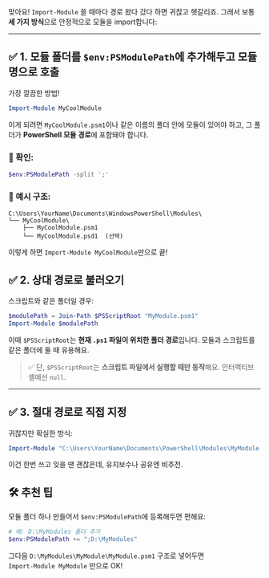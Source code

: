 맞아요! `Import-Module` 쓸 때마다 경로 왔다 갔다 하면 귀찮고 헷갈리죠. 그래서 보통 **세 가지 방식**으로 안정적으로 모듈을 import합니다:

---

## ✅ 1. **모듈 폴더를 `$env:PSModulePath`에 추가해두고 모듈명으로 호출**
가장 깔끔한 방법!

```powershell
Import-Module MyCoolModule
```


이게 되려면 `MyCoolModule.psm1`이나 같은 이름의 폴더 안에 모듈이 있어야 하고,
그 폴더가 **PowerShell 모듈 경로**에 포함돼야 합니다.

### 📍 확인:
```ps1
$env:PSModulePath -split ';'
```




### 📍 예시 구조:
```
C:\Users\YourName\Documents\WindowsPowerShell\Modules\
└── MyCoolModule\
    ├── MyCoolModule.psm1
    └── MyCoolModule.psd1  (선택)
```

이렇게 하면 `Import-Module MyCoolModule`만으로 끝!



## ✅ 2. **상대 경로로 불러오기**
스크립트와 같은 폴더일 경우:

```powershell
$modulePath = Join-Path $PSScriptRoot "MyModule.psm1"
Import-Module $modulePath
```

이때 `$PSScriptRoot`는 **현재 `.ps1` 파일이 위치한 폴더 경로**입니다. 모듈과 스크립트를 같은 폴더에 둘 때 유용해요.

> ✅ 단, `$PSScriptRoot`는 **스크립트 파일에서 실행할 때만 동작**해요. 인터랙티브 셸에선 `null`.

---

## ✅ 3. **절대 경로로 직접 지정**
귀찮지만 확실한 방식:

```powershell
Import-Module "C:\Users\YourName\Documents\PowerShell\Modules\MyModule.psm1"
```

이건 한번 쓰고 잊을 땐 괜찮은데, 유지보수나 공유엔 비추천.







## 🛠 추천 팁
모듈 폴더 하나 만들어서 `$env:PSModulePath`에 등록해두면 편해요:

```powershell
# 예: D:\MyModules 폴더 추가
$env:PSModulePath += ";D:\MyModules"
```

그다음 `D:\MyModules\MyModule\MyModule.psm1` 구조로 넣어두면  
`Import-Module MyModule` 만으로 OK!

